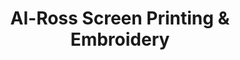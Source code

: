 ---
title: "Al-Ross Screen Printing & Embroidery"
url: /tonawanda/al-ross-screen-printing-and-embroidery/
shop: shop
---